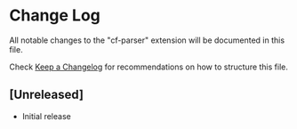 # Change Log
All notable changes to the "cf-parser" extension will be documented in this file.

Check [Keep a Changelog](http://keepachangelog.com/) for recommendations on how to structure this file.

## [Unreleased]
- Initial release